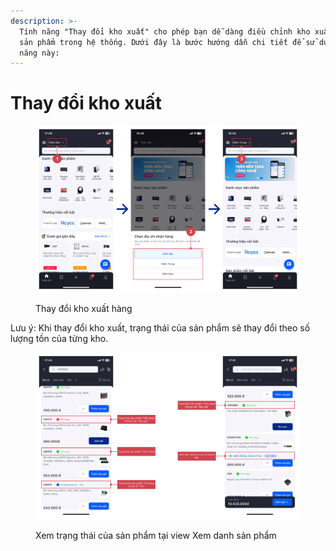 ```yaml
---
description: >-
  Tính năng "Thay đổi kho xuất" cho phép bạn dễ dàng điều chỉnh kho xuất cho các
  sản phẩm trong hệ thống. Dưới đây là bước hướng dẫn chi tiết để sử dụng tính
  năng này:
---
```


# Thay đổi kho xuất

<figure><img src="../.gitbook/assets/image (1) (1) (1) (1) (1) (1).png" alt=""><figcaption><p>Thay đổi kho xuất hàng</p></figcaption></figure>

Lưu ý: Khi thay đổi kho xuất, trạng thái của sản phẩm sẽ thay đổi theo số lượng tồn của từng kho.

<figure><img src="../.gitbook/assets/image (2) (1) (1) (1).png" alt=""><figcaption><p>Xem trạng thái của sản phẩm tại view Xem danh sản phẩm</p></figcaption></figure>
